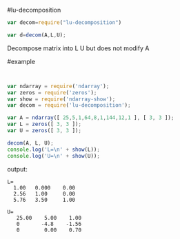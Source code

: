 #lu-decomposition


```js
var decom=require("lu-decomposition")
```
```js
var d=decom(A,L,U);
```
Decompose matrix into L U but does not modify A


#example
```js


var ndarray = require('ndarray');
var zeros = require('zeros');
var show = require('ndarray-show');
var decom = require('lu-decomposition');

var A = ndarray([ 25,5,1,64,8,1,144,12,1 ], [ 3, 3 ]);
var L = zeros([ 3, 3 ]);
var U = zeros([ 3, 3 ]);

decom(A, L, U);
console.log('L=\n' + show(L));
console.log('U=\n' + show(U));
```
output:
```
L=
  1.00   0.000    0.00
  2.56   1.00     0.00
  5.76   3.50     1.00
  
U=
   25.00    5.00    1.00
   0       -4.8    -1.56
   0        0.00    0.70
```
